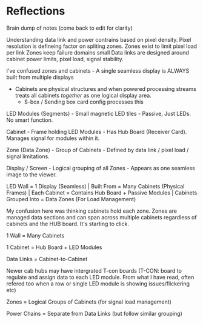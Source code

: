 # Reflections

Brain dump of notes (come back to edit for clarity)

Understanding data link and power contrains based on pixel density. Pixel resolution is defineing factor on spliting zones. 
Zones exist to limit pixel load per link
Zones keep failure domains small
Data links are designed around cabinet power limits, pixel load, signal stability.

I've confused zones and cabinets - A single seamless display is ALWAYS built from multiple displays
  - Cabinets are physical structures and when powered processing streams treats all cabinets _together_ as one logical display area. 
      - S-box / Sending box card config processes this

LED Modules (Segments) - Small magnetic LED tiles	- Passive, Just LEDs. No smart function.

Cabinet - Frame holding LED Modules - Has Hub Board (Receiver Card). Manages signal for modules within it.

Zone (Data Zone) - Group of Cabinets	- Defined by data link / pixel load / signal limitations.

Display / Screen - Logical grouping of all Zones - Appears as one seamless image to the viewer.

LED Wall = 1 Display (Seamless)
    |
Built From = Many Cabinets (Physical Frames)
    |
Each Cabinet = Contains Hub Board + Passive Modules
    |
Cabinets Grouped Into = Data Zones (For Load Management)

My confusion here was thinking cabinets hold each zone. Zones are managed data sections and can span across multiple cabinets regardless of cabinets and the HUB board. It's starting to click. 


1 Wall = Many Cabinets

1 Cabinet = Hub Board + LED Modules

Data Links = Cabinet-to-Cabinet

Newer cab hubs may have intergrated T-con boards (T-CON: board to regulate and assign data to each LED module. From what I have read, often refered too when a row or single LED module is showing issues/flickering etc)

Zones = Logical Groups of Cabinets (for signal load management)

Power Chains = Separate from Data Links (but follow similar grouping)
